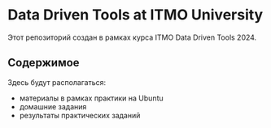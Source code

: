 # Data Driven Tools at ITMO University

Этот репозиторий создан в рамках курса ITMO Data Driven Tools 2024.

## Содержимое

Здесь будут располагаться:
- материалы в рамках практики на Ubuntu
- домашние задания
- результаты практических заданий
